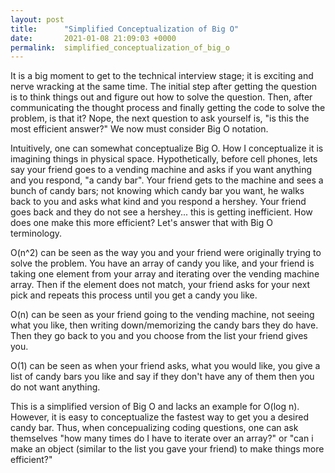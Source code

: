 ```yaml
---
layout: post
title:      "Simplified Conceptualization of Big O"
date:       2021-01-08 21:09:03 +0000
permalink:  simplified_conceptualization_of_big_o
---
```



It is a big moment to get to the technical interview stage; it is exciting and nerve wracking at the same time. The initial step after getting the question is to think things out and figure out how to solve the question. Then, after communicating the thought process and finally getting the code to solve the problem, is that it?  Nope, the next question to ask yourself is, "is this the most efficient answer?" We now must consider Big O notation.

Intuitively, one can somewhat conceptualize Big O. How I conceptualize it is imagining things in physical space.  Hypothetically, before cell phones, lets say your friend goes to a vending machine and asks if you want anything and you respond, "a candy bar". Your friend gets to the machine and sees a bunch of candy bars; not knowing which candy bar you want, he walks back to you and asks what kind and you respond a hershey. Your friend goes back and they do not see a hershey... this is getting inefficient. How does one make this more efficient? Let's answer that with Big O terminology.

O(n^2) can be seen as the way you and your friend were originally trying to solve the problem. You have an array of candy you like, and your friend is taking one element from your array and iterating over the vending machine array. Then if the element does not match, your friend asks for your next pick and repeats this process until you get a candy you like. 

O(n) can be seen as your friend going to the vending machine, not seeing what you like, then writing down/memorizing the candy bars they do have. Then they go back to you and you choose from the list your friend gives you.

O(1) can be seen as when your friend asks, what you would like, you give a list of candy bars you like and say if they don't have any of them then you do not want anything.

This is a simplified version of Big O and lacks an example for O(log n). However, it is easy to conceptualize the fastest way to get you a desired candy bar. Thus, when concepualizing coding questions, one can ask themselves "how many times do I have to iterate over an array?" or "can i make an object (similar to the list you gave your friend) to make things more efficient?"
